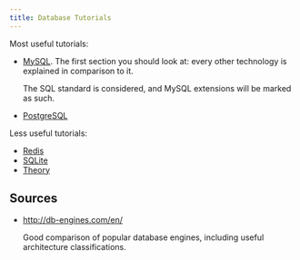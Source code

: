 ```yaml
---
title: Database Tutorials
---
```


Most useful tutorials:

-   [MySQL](mysql). The first section you should look at: every other technology is explained in comparison to it.

    The SQL standard is considered, and MySQL extensions will be marked as such.

-   [PostgreSQL](postgresql)

Less useful tutorials:

- [Redis](redis)
- [SQLite](sqlite)
- [Theory](theory)

## Sources

-   <http://db-engines.com/en/>

    Good comparison of popular database engines, including useful architecture classifications.
